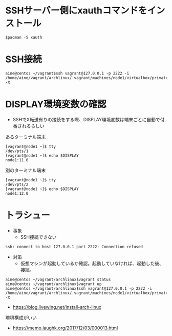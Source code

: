 # SSHサーバー側にxauthコマンドをインストール
```
$pacman -S xauth
```

# SSH接続

```
aine@centos ~/vagrant$ssh vagrant@127.0.0.1 -p 2222 -i /home/aine/vagrant/archlinux/.vagrant/machines/node1/virtualbox/private_key -X
```

# DISPLAY環境変数の確認

- SSHでX転送有りの接続をする際、DISPLAY環境変数は端末ごとに自動で付番されるらしい

あるターミナル端末
```
[vagrant@node1 ~]$ tty
/dev/pts/1
[vagrant@node1 ~]$ echo $DISPLAY
node1:11.0
```

別のターミナル端末
```
[vagrant@node1 ~]$ tty
/dev/pts/2
[vagrant@node1 ~]$ echo $DISPLAY
node1:12.0
```


# トラシュー

- 事象
  - SSH接続できない
```
ssh: connect to host 127.0.0.1 port 2222: Connection refused
```

- 対策
  - 仮想マシンが起動しているか確認。起動していなければ、起動した後、接続。
```
aine@centos ~/vagrant/archlinux$vagrant status
aine@centos ~/vagrant/archlinux$vagrant up
aine@centos ~/vagrant/archlinux$ssh vagrant@127.0.0.1 -p 2222 -i /home/aine/vagrant/archlinux/.vagrant/machines/node1/virtualbox/private_key -X
```

- https://blog.livewing.net/install-arch-linux


環境構成がいい
- https://memo.laughk.org/2017/12/03/000013.html
